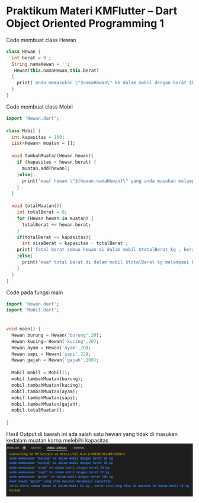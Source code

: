 # Praktikum Materi KMFlutter – Dart Object Oriented Programming 1

Code membuat class Hewan
```dart
class Hewan {
  int berat = 0 ;
  String namaHewan = '';
   Hewan(this.namaHewan,this.berat)
  {
    print('anda memasukan \"$namaHewan\" ke dalam mobil dengan berat $berat kg');
  }
}
```

Code membuat class Mobil
```dart
import 'Hewan.dart';

class Mobil {
  int kapasitas = 100;
  List<Hewan> muatan = [];

  void tambahMuatan(Hewan hewan){
    if (kapasitas > hewan.berat) {
      muatan.add(hewan);
    }else{
      print('maaf hewan \"${hewan.namaHewan}\" yang anda masukan melampaui kapasitas');
    }
  }

  void totalMuatan(){
    int totalBerat = 0;
    for (Hewan hewan in muatan) {
      totalBerat += hewan.berat;
    }
    if(totalBerat <= kapasitas){
      int sisaBerat = kapasitas - totalBerat ;
    print('Total berat semua hewan di dalam mobil $totalBerat kg , berat sisa yang bisa di masukan ke dalam mobil $sisaBerat kg');
    }else{
      print('maaf total berat di dalam mobil $totalBerat kg melampaui kapasitas mobil sebesar $kapasitas kg');
    }
  }
}

```

Code pada fungsi main
```dart
import 'Hewan.dart';
import 'Mobil.dart';


void main() {
  Hewan burung = Hewan('burung',20);
  Hewan kucing= Hewan('kucing',20);
  Hewan ayam = Hewan('ayam',20);
  Hewan sapi = Hewan('sapi',22);
  Hewan gajah = Hewan('gajah',100);

  Mobil mobil = Mobil();
  mobil.tambahMuatan(burung);
  mobil.tambahMuatan(kucing);
  mobil.tambahMuatan(ayam);
  mobil.tambahMuatan(sapi);
  mobil.tambahMuatan(gajah);
  mobil.totalMuatan();

}
```

Hasil Output di bawah ini ada salah satu hewan yang tidak di masukan kedalam muatan karna melebihi kapasitas
![alt](../screnshoot/part1.png)